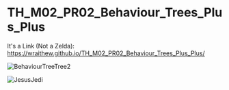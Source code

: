 # TH_M02_PR02_Behaviour_Trees_Plus_Plus

It's a Link (Not a Zelda): https://wraithew.github.io/TH_M02_PR02_Behaviour_Trees_Plus_Plus/

![BehaviourTreeTree2](https://user-images.githubusercontent.com/48034189/112781528-df41dc80-8fff-11eb-9f2a-c0ce59602b25.jpg)

![JesusJedi](https://user-images.githubusercontent.com/48034189/112781535-e23ccd00-8fff-11eb-8905-c7934f92c876.jpg)
